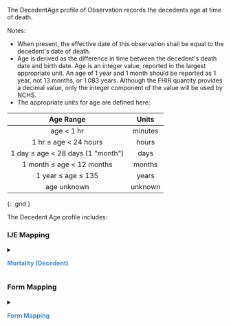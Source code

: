 The DecedentAge profile of Observation records the decedents age at time of death.

  Notes:
  * When present, the effective date of this observation shall be equal to the decedent's date of death.
  * Age is derived as the difference in time between the decedent's death date and birth date.  Age is an integer value, reported in the largest appropriate unit.
  An age of 1 year and 1 month should be reported as 1 year, not 13 months, or 1.083 years.  Although the FHIR quantity provides a decimal value, only the integer component
  of the value will be used by NCHS.
  * The appropriate units for age are defined here:

  |  Age Range  | Units |
  |:---:|:---:|
  | age < 1 hr | minutes |
  | 1 hr &le; age < 24 hours | hours |
  | 1 day &le; age < 28 days (1 \"month\") | days |
  | 1 month &le;  age  < 12 months | months |
  | 1 year &le; age &le; 135 | years|
  | age unknown | unknown |
  {: .grid }

  The Decedent Age profile includes:

### IJE Mapping

<style>
 .context-menu {cursor: context-menu; color: #438bca;}
 .context-menu:hover {opacity: 0.5;}
</style>
<details>

<summary>

<strong class='context-menu'> Mortality (Decedent) </strong>

</summary>
<table class='grid'>
<thead>
  <tr>
    <th style='text-align: center'><strong>Use Case</strong></th>
    <th><strong>#</strong></th>
    <th><strong>Description</strong></th>
    <th><strong>IJE Name</strong></th>
    <th><strong>Field</strong></th>
    <th><strong>Type</strong></th>
    <th><strong>Value Set/Comments</strong></th>
  </tr>
</thead>
<tbody>
<tr>
  <td style='text-align: center'>Mortality</td>
  <td>16</td>
  <td>Decedent's Age--Type</td>
  <td>AGETYPE</td>
  <td>valueQuantity.code</td>
  <td>codeable</td>
  <td><a href='https://hl7.org/fhir/us/vr-common-library/2024Jan/ValueSet-ValueSet-units-of-age-vr.html'>ValueSetUnitsOfAgeVitalRecords</a></td>
</tr>
<tr>
  <td style='text-align: center'>Mortality</td>
  <td>17</td>
  <td>Decedent's Age--Units</td>
  <td>AGE </td>
  <td>valueQuantity.value</td>
  <td>decimal</td>
  <td>-</td>
</tr>
<tr>
  <td style='text-align: center'>Mortality</td>
  <td>18</td>
  <td>Decedent's Age--Edit Flag</td>
  <td>AGE_BYPASS</td>
  <td>value.extension[BypassEditFlag].value</td>
  <td>codeable</td>
  <td>See <a href='usage.html#decedent-name'>Note on Decedent Name</a></td>
</tr>

</tbody>
</table>

</details>
<p></p>


### Form Mapping
<details>

<summary>

<strong class='context-menu' >Form Mapping</strong>

</summary>
<table class='grid'>
<thead>
  <tr>
    <th style='text-align: center'><strong>Item #</strong></th>
    <th><strong>Form Field</strong></th>
    <th><strong>FHIR Profile Field</strong></th>
    <th><strong>Reference</strong></th>
  </tr>
</thead>
<tbody>
<tr>
  <td style='text-align: center'>4a</td>
  <td>Age</td>
  <td>value</td>
  <td><a href='https://www.cdc.gov/nchs/data/dvs/DEATH11-03final-ACC.pdf'> Certificate of Death</a></td>
</tr>
<tr>
  <td style='text-align: center'>4b</td>
  <td>Under 1 Year</td>
  <td>value</td>
  <td><a href='https://www.cdc.gov/nchs/data/dvs/DEATH11-03final-ACC.pdf'> Certificate of Death</a></td>
</tr>
<tr>
  <td style='text-align: center'>4c</td>
  <td>Under 1 Day</td>
  <td>value</td>
  <td><a href='https://www.cdc.gov/nchs/data/dvs/DEATH11-03final-ACC.pdf'> Certificate of Death</a></td>
</tr>
</tbody>
</table>
